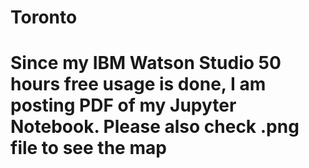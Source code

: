 # Toronto

# Since my IBM Watson Studio 50 hours free usage is done, I am posting PDF of my Jupyter Notebook. Please also check .png file to see the map
